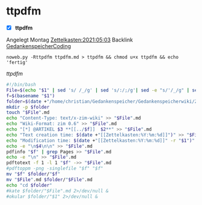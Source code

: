 # ttpdfm

- [X] **ttpdfm**

Angelegt Montag [Zettelkasten:2021:05:03]()
Backlink [GedankenspeicherCoding](../GedankenspeicherCoding.md)

  ``noweb.py -Rttpdfm ttpdfm.md > ttpdfm && chmod u+x ttpdfm && echo 'fertig'``

*ttpdfm*
```bash
#!/bin/bash
File=$(echo "$1" | sed 's/ /_/g' | sed 's/:/;/g'| sed -e "s/'/_/g" | sed 's/\"//g')
f=$(basename "$1")
folder=$(date +"/home/christian/Gedankenspeicher/Gedankenspeicherwiki/Zettelkasten/%Y/%m/%d" -r "$1")
mkdir -p $folder
touch "$File".md
echo "Content-Type: text/x-zim-wiki" >> "$File".md
echo "Wiki-Format: zim 0.6" >> "$File".md
echo "[*] @ARTIKEL $3 **[[../$f]]  $2**" >> "$File".md
echo "Text creation time: $(date +"[[Zettelkasten:%Y:%m:%d]]")" >> "$File".md
echo "Modification time: $(date +"[[Zettelkasten:%Y:%m:%d]]" -r "$1")" >> "$File".md
echo -e "\n$4\n\n" >> "$File".md
pdfinfo "$f" | grep Pages >> "$File".md
echo -e "\n" >> "$File".md
pdftotext -f 1 -l 1 "$f" ->> "$File".md
#pdftoppm -png -singlefile "$f" "$f"
mv "$f" $folder/"$f"
mv "$File".md $folder/"$File".md
echo "cd $folder"
#kate $folder/"$File".md 2>/dev/null &
#okular $folder/"$1" 2>/dev/null &
```



